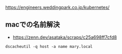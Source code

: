 
<https://engineers.weddingpark.co.jp/kubernetes/>



## macでの名前解決

- <https://zenn.dev/asataka/scraps/c25a698ff7cfd8>

```
dscacheutil -q host -a name mary.local
```
